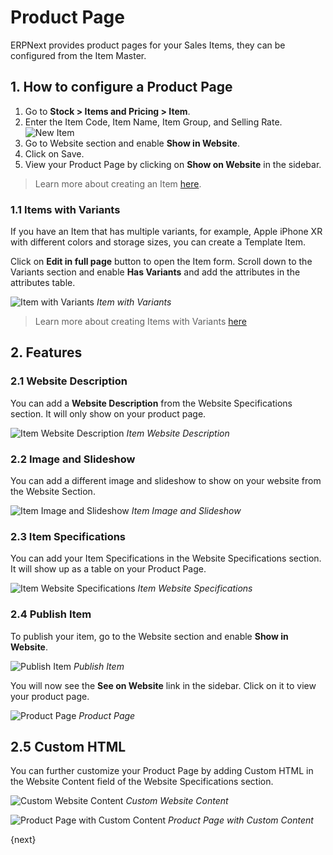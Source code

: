 <!-- add-breadcrumbs -->
# Product Page

ERPNext provides product pages for your Sales Items, they can be configured from
the Item Master.

## 1. How to configure a Product Page

1. Go to **Stock > Items and Pricing > Item**.
1. Enter the Item Code, Item Name, Item Group, and Selling Rate.
    ![New Item](/docs/assets/img/website/new-item.png)
1. Go to Website section and enable **Show in Website**.
1. Click on Save.
1. View your Product Page by clicking on **Show on Website** in the sidebar.

> Learn more about creating an Item [here](/docs/user/manual/en/stock/item).

### 1.1 Items with Variants

If you have an Item that has multiple variants, for example, Apple iPhone XR
with different colors and storage sizes, you can create a Template Item.

Click on **Edit in full page** button to open the Item form. Scroll down to the
Variants section and enable **Has Variants** and add the attributes in the
attributes table.

![Item with Variants](/docs/assets/img/website/item-with-variants.png)
*Item with Variants*

> Learn more about creating Items with Variants [here](/docs/user/manual/en/stock/item-variants)

## 2. Features

### 2.1 Website Description

You can add a **Website Description** from the Website Specifications section.
It will only show on your product page.

![Item Website Description](/docs/assets/img/website/item-website-description.png)
*Item Website Description*

### 2.2 Image and Slideshow

You can add a different image and slideshow to show on your website from the
Website Section.

![Item Image and Slideshow](/docs/assets/img/website/item-image-slideshow.png)
*Item Image and Slideshow*

### 2.3 Item Specifications

You can add your Item Specifications in the Website Specifications section. It
will show up as a table on your Product Page.

![Item Website Specifications](/docs/assets/img/website/item-website-specifications.png)
*Item Website Specifications*

### 2.4 Publish Item

To publish your item, go to the Website section and enable **Show in Website**.

![Publish Item](/docs/assets/img/website/publish-item.png)
*Publish Item*

You will now see the **See on Website** link in the sidebar. Click on it to view
your product page.

![Product Page](/docs/assets/img/website/product-page.png)
*Product Page*

## 2.5 Custom HTML

You can further customize your Product Page by adding Custom HTML in the Website
Content field of the Website Specifications section.

![Custom Website Content](/docs/assets/img/website/custom-website-content.png)
*Custom Website Content*

![Product Page with Custom Content](/docs/assets/img/website/product-page-with-custom-content.png)
*Product Page with Custom Content*

{next}